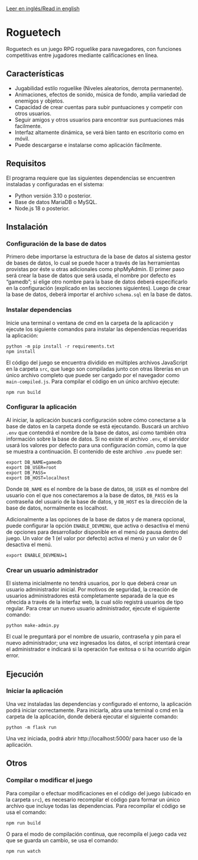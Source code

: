 [Leer en inglés/Read in english](README.en.md)

# Roguetech

Roguetech es un juego RPG roguelike para navegadores, con funciones competitivas entre jugadores mediante calificaciones en línea.

## Características

* Jugabilidad estilo roguelike (Niveles aleatorios, derrota permanente).
* Animaciones, efectos de sonido, música de fondo, amplia variedad de enemigos y objetos.
* Capacidad de crear cuentas para subir puntuaciones y competir con otros usuarios.
* Seguir amigos y otros usuarios para encontrar sus puntuaciones más facilmente.
* Interfaz altamente dinámica, se verá bien tanto en escritorio como en móvil.
* Puede descargarse e instalarse como aplicación fácilmente.

## Requisitos

El programa requiere que las siguientes dependencias se encuentren instaladas y configuradas en el sistema:

* Python versión 3.10 o posterior.
* Base de datos MariaDB o MySQL.
* Node.js 18 o posterior.

## Instalación

### Configuración de la base de datos

Primero debe importarse la estructura de la base de datos al sistema gestor de bases de datos, lo cual se puede hacer a través de las herramientas provistas por éste u otras adicionales como phpMyAdmin. El primer paso será crear la base de datos que será usada, el nombre por defecto es “gamedb”; si elige otro nombre para la base de datos deberá especificarlo en la configuración (explicado en las secciones siguientes). Luego de crear la base de datos, deberá importar el archivo `schema.sql` en la base de datos.

### Instalar dependencias

Inicie una terminal o ventana de cmd en la carpeta de la aplicación y ejecute los siguiente comandos para instalar las dependencias requeridas la aplicación:

```
python -m pip install -r requirements.txt
npm install
```

El código del juego se encuentra dividido en múltiples archivos JavaScript en la carpeta `src`, que luego son compiladas junto con otras librerías en un único archivo completo que puede ser cargado por el navegador como `main-compiled.js`. Para compilar el código en un único archivo ejecute:

```
npm run build
```

### Configurar la aplicación

Al iniciar, la aplicación buscará configuración sobre cómo conectarse a la base de datos en la carpeta donde se está ejecutando. Buscará un archivo `.env` que contendrá el nombre de la base de datos, así como también otra información sobre la base de datos. Si no existe el archivo `.env`, el servidor usará los valores por defecto para una configuración común, como la que se muestra a continuación. El contenido de este archivo `.env` puede ser:

```
export DB_NAME=gamedb
export DB_USER=root
export DB_PASS=
export DB_HOST=localhost
```

Donde `DB_NAME` es el nombre de la base de datos, `DB_USER` es el nombre del usuario con el que nos conectaremos a la base de datos, `DB_PASS` es la contraseña del usuario de la base de datos, y `DB_HOST` es la dirección de la base de datos, normalmente es localhost.

Adicionalmente a las opciones de la base de datos y de manera opcional, puede configurar la opción `ENABLE_DEVMENU`, que activa o desactiva el menú de opciones para desarrollador disponible en el menú de pausa dentro del juego. Un valor de 1 (el valor por defecto) activa el menú y un valor de 0 desactiva el menú.

```
export ENABLE_DEVMENU=1
```


### Crear un usuario administrador

El sistema inicialmente no tendrá usuarios, por lo que deberá crear un usuario administrador inicial. Por motivos de seguridad, la creación de usuarios administradores está completamente separada de la que es ofrecida a través de la interfaz web, la cual sólo registrá usuarios de tipo regular. Para crear un nuevo usuario administrador, ejecute el siguiente comando:

```
python make-admin.py
```

El cual le preguntará por el nombre de usuario, contraseña y pin para el nuevo administrador; una vez ingresados los datos, el script intentará crear el administrador e indicará si la operación fue exitosa o si ha ocurrido algún error.

## Ejecución

### Iniciar la aplicación

Una vez instaladas las dependencias y configurado el entorno, la aplicación podrá iniciar correctamente. Para iniciarla, abra una terminal o cmd en la carpeta de la aplicación, donde deberá ejecutar el siguiente comando:

```
python -m flask run
```

Una vez iniciada, podrá abrir http://localhost:5000/ para hacer uso de la aplicación.

## Otros

### Compilar o modificar el juego

Para compilar o efectuar modificaciones en el código del juego (ubicado en la carpeta `src`), es necesario recompilar el código para formar un único archivo que incluye todas las dependencias. Para recompilar el código se usa el comando:

```
npm run build
```

O para el modo de compilación continua, que recompila el juego cada vez que se guarda un cambio, se usa el comando:

```
npm run watch
```

